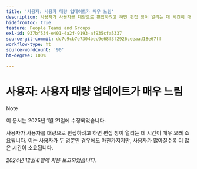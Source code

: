 ```yaml
---
title: '사용자: 사용자 대량 업데이트가 매우 느림'
description: 사용자가 사용자를 대량으로 편집하려고 하면 편집 창이 열리는 데 시간이 매우 오래 소요됩니다. 이는 사용자가 두 명뿐인 경우에도 마찬가지지만, 사용자가 많아질수록 더 많은 시간이 소요됩니다.
hidefromtoc: true
feature: People Teams and Groups
exl-id: 937bf534-e401-4a2f-9193-af935cfa5337
source-git-commit: dc7c9cb7e7304bec9e68f3f2926ceeaad18e67ff
workflow-type: ht
source-wordcount: '90'
ht-degree: 100%

---
```


# 사용자: 사용자 대량 업데이트가 매우 느림

>[!NOTE]
>
>이 문서는 2025년 1월 21일에 수정되었습니다.

사용자가 사용자를 대량으로 편집하려고 하면 편집 창이 열리는 데 시간이 매우 오래 소요됩니다. 이는 사용자가 두 명뿐인 경우에도 마찬가지지만, 사용자가 많아질수록 더 많은 시간이 소요됩니다.

_2024년 12월 6일에 처음 보고되었습니다._
